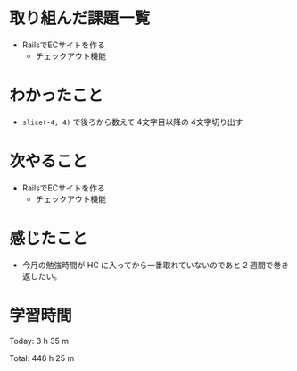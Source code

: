 # 取り組んだ課題一覧
- RailsでECサイトを作る
  - チェックアウト機能

# わかったこと
- `slice(-4, 4)` で後ろから数えて 4文字目以降の 4文字切り出す

# 次やること
- RailsでECサイトを作る
  - チェックアウト機能

# 感じたこと
- 今月の勉強時間が HC に入ってから一番取れていないのであと 2 週間で巻き返したい。

# 学習時間
Today: 3 h 35 m

Total: 448 h 25 m
